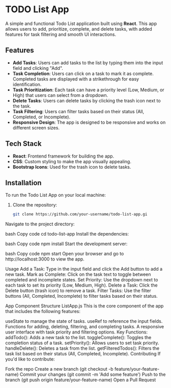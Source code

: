 # TODO List App

A simple and functional Todo List application built using **React**. This app allows users to add, prioritize, complete, and delete tasks, with added features for task filtering and smooth UI interactions.

## Features

- **Add Tasks**: Users can add tasks to the list by typing them into the input field and clicking "Add".
- **Task Completion**: Users can click on a task to mark it as complete. Completed tasks are displayed with a strikethrough for easy identification.
- **Task Prioritization**: Each task can have a priority level (Low, Medium, or High) that users can select from a dropdown.
- **Delete Tasks**: Users can delete tasks by clicking the trash icon next to the task.
- **Task Filtering**: Users can filter tasks based on their status (All, Completed, or Incomplete).
- **Responsive Design**: The app is designed to be responsive and works on different screen sizes.

## Tech Stack

- **React**: Frontend framework for building the app.
- **CSS**: Custom styling to make the app visually appealing.
- **Bootstrap Icons**: Used for the trash icon to delete tasks.

## Installation

To run the Todo List App on your local machine:

1. Clone the repository:

   ```bash
   git clone https://github.com/your-username/todo-list-app.gi
Navigate to the project directory:

bash
Copy code
cd todo-list-app
Install the dependencies:

bash
Copy code
npm install
Start the development server:

bash
Copy code
npm start
Open your browser and go to http://localhost:3000 to view the app.

Usage
Add a Task: Type in the input field and click the Add button to add a new task.
Mark as Complete: Click on the task text to toggle between completed and incomplete states.
Set Priority: Use the dropdown next to each task to set its priority (Low, Medium, High).
Delete a Task: Click the Delete button (trash icon) to remove a task.
Filter Tasks: Use the filter buttons (All, Completed, Incomplete) to filter tasks based on their status.

App Component Structure
ListApp.js
This is the core component of the app that includes the following features:

useState to manage the state of tasks.
useRef to reference the input fields.
Functions for adding, deleting, filtering, and completing tasks.
A responsive user interface with task priority and filtering options.
Key Functions:
addTodo(): Adds a new task to the list.
toggleComplete(): Toggles the completion status of a task.
setPriority(): Allows users to set task priority.
handleDelete(): Deletes a task from the list.
getFilteredTodos(): Filters the task list based on their status (All, Completed, Incomplete).
Contributing
If you'd like to contribute:

Fork the repo
Create a new branch (git checkout -b feature/your-feature-name)
Commit your changes (git commit -m 'Add some feature')
Push to the branch (git push origin feature/your-feature-name)
Open a Pull Request
